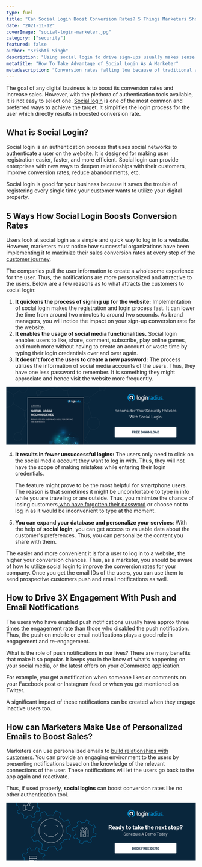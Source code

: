 ```yaml
---
type: fuel
title: "Can Social Login Boost Conversion Rates? 5 Things Marketers Should Know"
date: "2021-11-12"
coverImage: "social-login-marketer.jpg"
category: ["security"]
featured: false
author: "Srishti Singh"
description: "Using social login to drive sign-ups usually makes sense because it increases user privacy. If users like the site, they're more likely to return, and you're more likely to convert them into paying customers. This blog explains how social login can boost conversion rates."
metatitle: "How To Take Advantage of Social Login As A Marketer"
metadescription: "Conversion rates falling low because of traditional authentication tools? Use Social Login to witness the increase in conversion rates. Read the article to know more."
---
```


The goal of any digital business is to boost its conversion rates and increase sales. However, with the plethora of authentication tools available, it is not easy to select one. [Social login](https://www.loginradius.com/social-login/) is one of the most common and preferred ways to achieve the target. It simplifies the login process for the user which directly results in boosted conversion rate.

## What is Social Login?

Social login is an authentication process that uses social networks to authenticate a user on the website. It is designed for making user registration easier, faster, and more efficient. Social login can provide enterprises with new ways to deepen relationships with their customers, improve conversion rates, reduce abandonments, etc.

Social login is good for your business because it saves the trouble of registering every single time your customer wants to utilize your digital property.

## 5 Ways How Social Login Boosts Conversion Rates

Users look at social login as a simple and quick way to log in to a website. However, marketers must notice how successful organizations have been implementing it to maximize their sales conversion rates at every step of the [customer journey](https://www.loginradius.com/blog/fuel/consumer-journey-from-sign-up-to-purchase/).

The companies pull the user information to create a wholesome experience for the user. Thus, the notifications are more personalized and attractive to the users. Below are a few reasons as to what attracts the customers to social login:

1. **It quickens the process of signing up for the website:** Implementation of social login makes the registration and login process fast. It can lower the time from around two minutes to around two seconds. As brand managers, you will notice the impact on your sign-up conversion rate for the website.
2. **It enables the usage of social media functionalities.** Social login enables users to like, share, comment, subscribe, play online games, and much more without having to create an account or waste time by typing their login credentials over and over again.
3. **It doesn't force the users to create a new password:** The process utilizes the information of social media accounts of the users. Thus, they have one less password to remember. It is something they might appreciate and hence visit the website more frequently.

[![social-login-wp](social-login-wp.png)](https://www.loginradius.com/resource/social-login-reconsidered/)

4. **It results in fewer unsuccessful logins:** The users only need to click on the social media account they want to log in with. Thus, they will not have the scope of making mistakes while entering their login credentials.

   The feature might prove to be the most helpful for smartphone users. The reason is that sometimes it might be uncomfortable to type in info while you are traveling or are outside. Thus, you minimize the chance of losing customers[ who have forgotten their password](https://www.loginradius.com/blog/start-with-identity/best-practices-choosing-good-security-questions/) or choose not to log in as it would be inconvenient to type at the moment.

5. **You can expand your database and personalize your services**: With the help of **social login**, you can get access to valuable data about the customer's preferences. Thus, you can personalize the content you share with them.

The easier and more convenient it is for a user to log in to a website, the higher your conversion chances. Thus, as a marketer, you should be aware of how to utilize social login to improve the conversion rates for your company. Once you get the email IDs of the users, you can use them to send prospective customers push and email notifications as well.

## How to Drive 3X Engagement With Push and Email Notifications

The users who have enabled push notifications usually have approx three times the engagement rate than those who disabled the push notification. Thus, the push on mobile or email notifications plays a good role in engagement and re-engagement.

What is the role of push notifications in our lives? There are many benefits that make it so popular. It keeps you in the know of what’s happening on your social media, or the latest offers on your eCommerce application.

For example, you get a notification when someone likes or comments on your Facebook post or Instagram feed or when you get mentioned on Twitter.

A significant impact of these notifications can be created when they engage inactive users too.

## How can Marketers Make Use of Personalized Emails to Boost Sales?

Marketers can use personalized emails to [build relationships with customers](https://www.loginradius.com/blog/fuel/customer-relationship-business/). You can provide an engaging environment to the users by presenting notifications based on the knowledge of the relevant connections of the user. These notifications will let the users go back to the app again and reactivate.

Thus, if used properly, **social logins** can boost conversion rates like no other authentication tool.

[![book-a-demo-loginradius](../assets/book-a-demo-loginradius.png)](https://www.loginradius.com/book-a-demo/)
